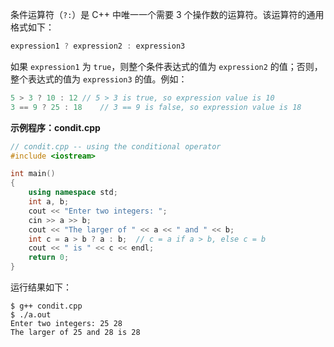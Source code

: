 条件运算符（`?:`）是 C++ 中唯一一个需要 3 个操作数的运算符。该运算符的通用格式如下：

```cpp
expression1 ? expression2 : expression3
```

如果 `expression1` 为 `true`，则整个条件表达式的值为 `expression2` 的值；否则，整个表达式的值为 `expression3` 的值。例如：

```cpp
5 > 3 ? 10 : 12	// 5 > 3 is true, so expression value is 10
3 == 9 ? 25 : 18	// 3 == 9 is false, so expression value is 18
```

**示例程序：condit.cpp**

```cpp
// condit.cpp -- using the conditional operator
#include <iostream>

int main()
{
	using namespace std;
	int a, b;
	cout << "Enter two integers: ";
	cin >> a >> b;
	cout << "The larger of " << a << " and " << b;
	int c = a > b ? a : b;	// c = a if a > b, else c = b
	cout << " is " << c << endl;
	return 0;
}
```

运行结果如下：

```shell
$ g++ condit.cpp 
$ ./a.out 
Enter two integers: 25 28
The larger of 25 and 28 is 28
```

